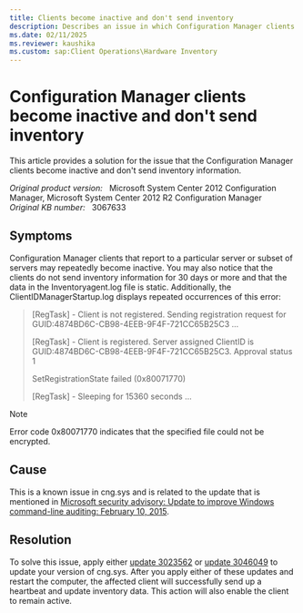 ```yaml
---
title: Clients become inactive and don't send inventory
description: Describes an issue in which Configuration Manager clients that report to a particular server or subset of servers repeatedly become inactive.
ms.date: 02/11/2025
ms.reviewer: kaushika
ms.custom: sap:Client Operations\Hardware Inventory
---
```

# Configuration Manager clients become inactive and don't send inventory

This article provides a solution for the issue that the Configuration Manager clients become inactive and don't send inventory information.

_Original product version:_ &nbsp; Microsoft System Center 2012 Configuration Manager, Microsoft System Center 2012 R2 Configuration Manager  
_Original KB number:_ &nbsp; 3067633

## Symptoms

Configuration Manager clients that report to a particular server or subset of servers may repeatedly become inactive. You may also notice that the clients do not send inventory information for 30 days or more and that the data in the Inventoryagent.log file is static. Additionally, the ClientIDManagerStartup.log displays repeated occurrences of this error:

> [RegTask] - Client is not registered. Sending registration request for GUID:4874BD6C-CB98-4EEB-9F4F-721CC65B25C3 ...
>
> [RegTask] - Client is registered. Server assigned ClientID is GUID:4874BD6C-CB98-4EEB-9F4F-721CC65B25C3. Approval status 1
>
> SetRegistrationState failed (0x80071770)
>
> [RegTask] - Sleeping for 15360 seconds ...

> [!NOTE]
> Error code 0x80071770 indicates that the specified file could not be encrypted.

## Cause

This is a known issue in cng.sys and is related to the update that is mentioned in [Microsoft security advisory: Update to improve Windows command-line auditing: February 10, 2015](https://support.microsoft.com/help/3004375).

## Resolution

To solve this issue, apply either [update 3023562](https://support.microsoft.com/help/3023562) or [update 3046049](https://support.microsoft.com/help/3046049) to update your version of cng.sys. After you apply either of these updates and restart the computer, the affected client will successfully send up a heartbeat and update inventory data. This action will also enable the client to remain active.

